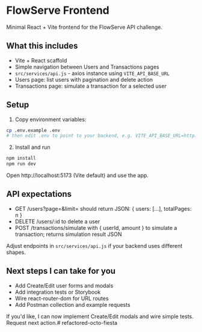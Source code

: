 # FlowServe Frontend

Minimal React + Vite frontend for the FlowServe API challenge.

## What this includes
- Vite + React scaffold
- Simple navigation between Users and Transactions pages
- `src/services/api.js` - axios instance using `VITE_API_BASE_URL`
- Users page: list users with pagination and delete action
- Transactions page: simulate a transaction for a selected user

## Setup

1. Copy environment variables:

```bash
cp .env.example .env
# then edit .env to point to your backend, e.g. VITE_API_BASE_URL=http://localhost:3000
```

2. Install and run

```bash
npm install
npm run dev
```

Open http://localhost:5173 (Vite default) and use the app.

## API expectations
- GET /users?page=<n>&limit=<m> should return JSON: { users: [...], totalPages: n }
- DELETE /users/:id to delete a user
- POST /transactions/simulate with { userId, amount } to simulate a transaction; returns simulation result JSON

Adjust endpoints in `src/services/api.js` if your backend uses different shapes.

## Next steps I can take for you
- Add Create/Edit user forms and modals
- Add integration tests or Storybook
- Wire react-router-dom for URL routes
- Add Postman collection and example requests

If you'd like, I can now implement Create/Edit modals and wire simple tests. Request next action.# refactored-octo-fiesta
